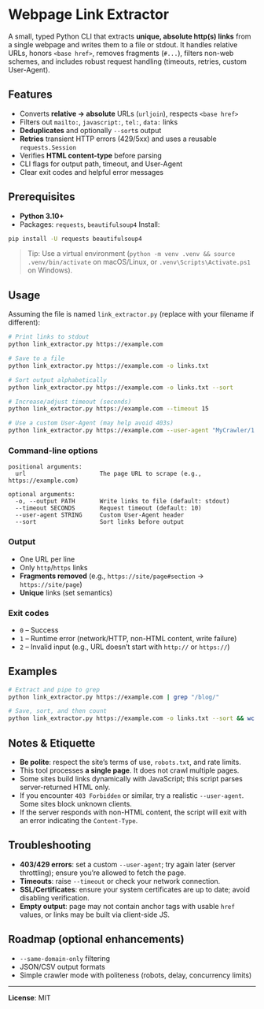 # Webpage Link Extractor

A small, typed Python CLI that extracts **unique, absolute http(s) links** from a single webpage and writes them to a file or stdout. It handles relative URLs, honors `<base href>`, removes fragments (`#...`), filters non-web schemes, and includes robust request handling (timeouts, retries, custom User-Agent).

## Features

* Converts **relative → absolute** URLs (`urljoin`), respects `<base href>`
* Filters out `mailto:`, `javascript:`, `tel:`, `data:` links
* **Deduplicates** and optionally `--sort`s output
* **Retries** transient HTTP errors (429/5xx) and uses a reusable `requests.Session`
* Verifies **HTML content-type** before parsing
* CLI flags for output path, timeout, and User-Agent
* Clear exit codes and helpful error messages

## Prerequisites

* **Python 3.10+**
* Packages: `requests`, `beautifulsoup4`
  Install:

```bash
pip install -U requests beautifulsoup4
```

> Tip: Use a virtual environment (`python -m venv .venv && source .venv/bin/activate` on macOS/Linux, or `.venv\Scripts\Activate.ps1` on Windows).

## Usage

Assuming the file is named `link_extractor.py` (replace with your filename if different):

```bash
# Print links to stdout
python link_extractor.py https://example.com

# Save to a file
python link_extractor.py https://example.com -o links.txt

# Sort output alphabetically
python link_extractor.py https://example.com -o links.txt --sort

# Increase/adjust timeout (seconds)
python link_extractor.py https://example.com --timeout 15

# Use a custom User-Agent (may help avoid 403s)
python link_extractor.py https://example.com --user-agent "MyCrawler/1.0 (+contact@example.com)"
```

### Command-line options

```
positional arguments:
  url                     The page URL to scrape (e.g., https://example.com)

optional arguments:
  -o, --output PATH       Write links to file (default: stdout)
  --timeout SECONDS       Request timeout (default: 10)
  --user-agent STRING     Custom User-Agent header
  --sort                  Sort links before output
```

### Output

* One URL per line
* Only `http`/`https` links
* **Fragments removed** (e.g., `https://site/page#section` → `https://site/page`)
* **Unique** links (set semantics)

### Exit codes

* `0` – Success
* `1` – Runtime error (network/HTTP, non-HTML content, write failure)
* `2` – Invalid input (e.g., URL doesn’t start with `http://` or `https://`)

## Examples

```bash
# Extract and pipe to grep
python link_extractor.py https://example.com | grep "/blog/"

# Save, sort, and then count
python link_extractor.py https://example.com -o links.txt --sort && wc -l links.txt
```

## Notes & Etiquette

* **Be polite**: respect the site’s terms of use, `robots.txt`, and rate limits.
* This tool processes **a single page**. It does not crawl multiple pages.
* Some sites build links dynamically with JavaScript; this script parses server-returned HTML only.
* If you encounter `403 Forbidden` or similar, try a realistic `--user-agent`. Some sites block unknown clients.
* If the server responds with non-HTML content, the script will exit with an error indicating the `Content-Type`.

## Troubleshooting

* **403/429 errors**: set a custom `--user-agent`; try again later (server throttling); ensure you’re allowed to fetch the page.
* **Timeouts**: raise `--timeout` or check your network connection.
* **SSL/Certificates**: ensure your system certificates are up to date; avoid disabling verification.
* **Empty output**: page may not contain anchor tags with usable `href` values, or links may be built via client-side JS.

## Roadmap (optional enhancements)

* `--same-domain-only` filtering
* JSON/CSV output formats
* Simple crawler mode with politeness (robots, delay, concurrency limits)

---

**License**: MIT
